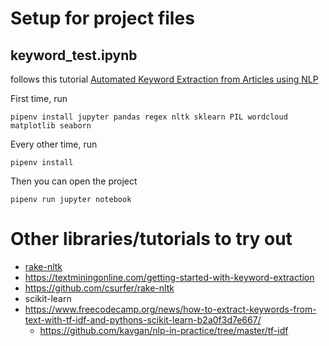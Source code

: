 # Setup for project files

## keyword_test.ipynb
follows this tutorial [Automated Keyword Extraction from Articles using NLP](https://medium.com/analytics-vidhya/automated-keyword-extraction-from-articles-using-nlp-bfd864f41b34)

First time, run
```
pipenv install jupyter pandas regex nltk sklearn PIL wordcloud matplotlib seaborn
```

Every other time, run
```
pipenv install
```

Then you can open the project
```
pipenv run jupyter notebook
```

# Other libraries/tutorials to try out
* [rake-nltk](https://pypi.org/project/rake-nltk/)
 * https://textminingonline.com/getting-started-with-keyword-extraction
 * https://github.com/csurfer/rake-nltk
* scikit-learn
 * https://www.freecodecamp.org/news/how-to-extract-keywords-from-text-with-tf-idf-and-pythons-scikit-learn-b2a0f3d7e667/
   * https://github.com/kavgan/nlp-in-practice/tree/master/tf-idf
